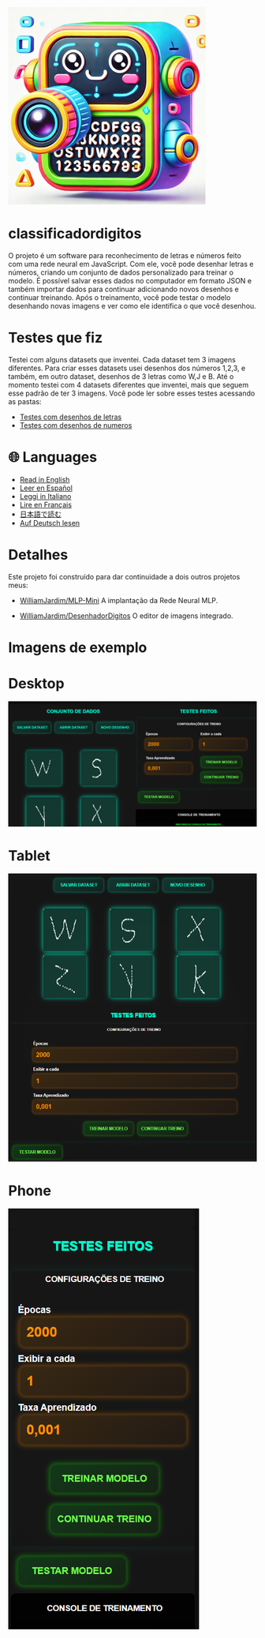 ![Icone](./imagens/icone-400x400.png)

# classificadordigitos
O projeto é um software para reconhecimento de letras e números feito com uma rede neural em JavaScript. Com ele, você pode desenhar letras e números, criando um conjunto de dados personalizado para treinar o modelo. É possível salvar esses dados no computador em formato JSON e também importar dados para continuar adicionando novos desenhos e continuar treinando. Após o treinamento, você pode testar o modelo desenhando novas imagens e ver como ele identifica o que você desenhou.

# Testes que fiz
Testei com alguns datasets que inventei. Cada dataset tem 3 imagens diferentes. Para criar esses datasets usei desenhos dos números 1,2,3, e também, em outro dataset, desenhos de 3 letras como W,J e B. Até o momento testei com 4 datasets diferentes que inventei, mais que seguem esse padrão de ter 3 imagens.
Você pode ler sobre esses testes acessando as pastas:
 - [Testes com desenhos de letras](./testes%20com%20letras/) 
 - [Testes com desenhos de numeros](./testes%20com%20numeros/) 

# 🌐 Languages
 - [Read in English](./README-en.md)
 - [Leer en Español](./README-es.md)
 - [Leggi in Italiano](./README-it.md)
 - [Lire en Français](./README-fr.md)
 - [日本語で読む](./README-ja.md)
 - [Auf Deutsch lesen](./README-de.md)

# Detalhes
Este projeto foi construído para dar continuidade a dois outros projetos meus:

 - [WilliamJardim/MLP-Mini](https://github.com/WilliamJardim/MLP-mini) 
 A implantação da Rede Neural MLP.

 - [WilliamJardim/DesenhadorDigitos](https://github.com/WilliamJardim/desenhadordigitos)
 O editor de imagens integrado.

# Imagens de exemplo
# Desktop
![Desktop](./imagens/demos/demo-desktop.png)

# Tablet
![Tablet](./imagens/demos/demo-tablet.png)

# Phone
![Phone](./imagens/demos/demo-phone.png)
